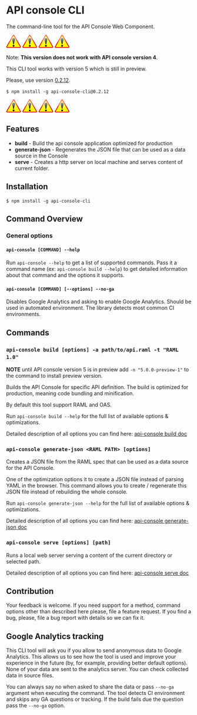 # API console CLI

The command-line tool for the API Console Web Component.

![Warning][warning] ![Warning][warning] ![Warning][warning] ![Warning][warning]

Note: __This version does not work with API console version 4__.

This CLI tool works with version 5 which is still in preview.

Please, use version [0.2.12](https://github.com/mulesoft-labs/api-console-cli/tree/0.2.x).

```
$ npm install -g api-console-cli@0.2.12
```

![Warning][warning] ![Warning][warning] ![Warning][warning] ![Warning][warning]

## Features

-   __build__ - Build the api console application optimized for production
-   __generate-json__ - Regenerates the JSON file that can be used as a data source in the Console
-   __serve__ - Creates a http server on local machine and serves content of current folder.

## Installation

```
$ npm install -g api-console-cli
```

## Command Overview

### General options

#### `api-console [COMMAND] --help`

Run `api-console --help` to get a list of supported commands. Pass it a command name (ex: `api-console build --help`) to get detailed information about that command and the options it supports.

#### `api-console [COMMAND] [--options] --no-ga`

Disables Google Analytics and asking to enable Google Analytics. Should be used in automated environment. The library detects most common CI environments.

## Commands

### `api-console build [options] -a path/to/api.raml -t "RAML 1.0"`

__NOTE__ until API console version 5 is in preview add `-n "5.0.0-preview-1"` to the command to install preview version.

Builds the API Console for specific API definition. The build is optimized for production, meaning code bundling and minification.

By default this tool support RAML and OAS.

Run `api-console build --help` for the full list of available options & optimizations.

Detailed description of all options you can find here: [api-console build doc](docs/api-console-build.md)

### `api-console generate-json <RAML PATH> [options]`

Creates a JSON file from the RAML spec that can be used as a data source for the API Console.

One of the optimization options it to create a JSON file instead of parsing YAML in the browser. This command allows you to create / regenerate this JSON file instead of rebuilding the whole console.

Run `api-console generate-json --help` for the full list of available options & optimizations.

Detailed description of all options you can find here: [api-console generate-json doc](docs/api-console-generate-json.md)

### `api-console serve [options] [path]`

Runs a local web server serving a content of the current directory or selected path.

Detailed description of all options you can find here: [api-console serve doc](docs/api-console-serve.md)

## Contribution

Your feedback is welcome. If you need support for a method, command options other than described here please, file a feature request. If you find a bug, please, file a bug report with details so we can fix it.

[warning]: docs/warning-icon.png "Warning"

## Google Analytics tracking

This CLI tool will ask you if you allow to send anonymous data to Google Analytics. This allows us to see how the tool is used and improve your experience in the future (by, for example, providing better default options).
None of your data are sent to the analytics server. You can check collected data in source files.

You can always say no when asked to share the data or pass `--no-ga` argument when executing the command. The tool detects CI environment and skips any GA questions or tracking. If the build fails due the question pass the `--no-ga` option.
